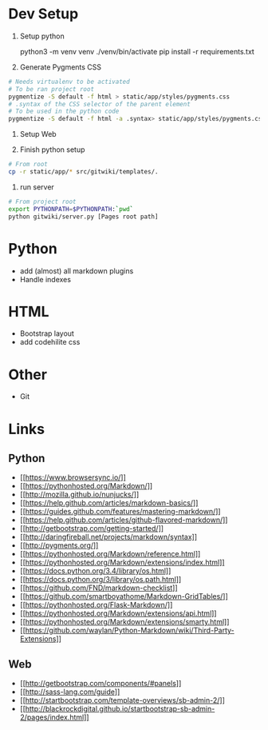 # Dev Setup #

1. Setup python

    python3 -m venv venv
    ./venv/bin/activate
    pip install -r requirements.txt

1. Generate Pygments CSS

```bash
# Needs virtualenv to be activated
# To be ran project root
pygmentize -S default -f html > static/app/styles/pygments.css
# .syntax of the CSS selector of the parent element
# To be used in the python code
pygmentize -S default -f html -a .syntax> static/app/styles/pygments.css
```

1. Setup Web

1. Finish python setup

```bash
# From root
cp -r static/app/* src/gitwiki/templates/.
```

1. run server

```bash
# From project root
export PYTHONPATH=$PYTHONPATH:`pwd`
python gitwiki/server.py [Pages root path]
```

# Python #

* add (almost) all markdown plugins
* Handle indexes

# HTML #

* Bootstrap layout
* add codehilite css

# Other #

* Git

# Links #

## Python ##

* [[https://www.browsersync.io/]]
* [[https://pythonhosted.org/Markdown/]]
* [[http://mozilla.github.io/nunjucks/]]
* [[https://help.github.com/articles/markdown-basics/]]
* [[https://guides.github.com/features/mastering-markdown/]]
* [[https://help.github.com/articles/github-flavored-markdown/]]
* [[http://getbootstrap.com/getting-started/]]
* [[http://daringfireball.net/projects/markdown/syntax]]
* [[http://pygments.org/]]
* [[https://pythonhosted.org/Markdown/reference.html]]
* [[https://pythonhosted.org/Markdown/extensions/index.html]]
* [[https://docs.python.org/3.4/library/os.html]]
* [[https://docs.python.org/3/library/os.path.html]]
* [[https://github.com/FND/markdown-checklist]]
* [[https://github.com/smartboyathome/Markdown-GridTables/]]
* [[https://pythonhosted.org/Flask-Markdown/]]
* [[https://pythonhosted.org/Markdown/extensions/api.html]]
* [[https://pythonhosted.org/Markdown/extensions/smarty.html]]
* [[https://github.com/waylan/Python-Markdown/wiki/Third-Party-Extensions]]

## Web ##

* [[http://getbootstrap.com/components/#panels]]
* [[http://sass-lang.com/guide]]
* [[http://startbootstrap.com/template-overviews/sb-admin-2/]]
* [[http://blackrockdigital.github.io/startbootstrap-sb-admin-2/pages/index.html]]
